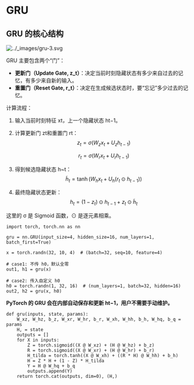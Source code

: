 # GRU

## GRU 的核心结构

![../_images/gru-3.svg](https://zh.d2l.ai/_images/gru-3.svg)

GRU 主要包含两个“门”：

- **更新门（Update Gate, z_t）**：决定当前时刻隐藏状态有多少来自过去的记忆，有多少来自新的输入。
- **重置门（Reset Gate, r_t）**：决定在生成候选状态时，要“忘记”多少过去的记忆。

计算流程：

1. 输入当前时刻特征 xt，上一个隐藏状态 ht−1。

2. 计算更新门 zt和重置门 rt：
   $$
   z_t = \sigma(W_z x_t + U_z h_{t-1})
   $$

   $$
   r_t = \sigma(W_r x_t + U_r h_{t-1})
   $$

   

3. 得到候选隐藏状态  h~t：
   $$
   \tilde{h}_t = \tanh(W_h x_t + U_h(r_t \odot h_{t-1}))
   $$
   

4. 最终隐藏状态更新：
   $$
   h_t = (1 - z_t) \odot h_{t-1} + z_t \odot \tilde{h}_t
   $$
   

这里的 σ 是 Sigmoid 函数，⊙ 是逐元素相乘。

```
import torch, torch.nn as nn

gru = nn.GRU(input_size=4, hidden_size=16, num_layers=1, batch_first=True)

x = torch.randn(32, 10, 4)  # (batch=32, seq=10, feature=4)

# case1: 不传 h0，默认全零
out1, h1 = gru(x)

# case2: 传入自定义 h0
h0 = torch.randn(1, 32, 16)  # (num_layers=1, batch=32, hidden=16)
out2, h2 = gru(x, h0)
```

**PyTorch 的 GRU 会在内部自动保存和更新 ht−1，用户不需要手动维护。**

```
def gru(inputs, state, params):
    W_xz, W_hz, b_z, W_xr, W_hr, b_r, W_xh, W_hh, b_h, W_hq, b_q = params
    H, = state
    outputs = []
    for X in inputs:
        Z = torch.sigmoid((X @ W_xz) + (H @ W_hz) + b_z)
        R = torch.sigmoid((X @ W_xr) + (H @ W_hr) + b_r)
        H_tilda = torch.tanh((X @ W_xh) + ((R * H) @ W_hh) + b_h)
        H = Z * H + (1 - Z) * H_tilda
        Y = H @ W_hq + b_q
        outputs.append(Y)
    return torch.cat(outputs, dim=0), (H,)
```



